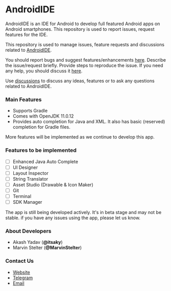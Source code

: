 # AndroidIDE
AndroidIDE is an IDE for Android to develop full featured Android apps on Android smartphones. This repository is used to report issues, request features for the IDE.

This repository is used to manage issues, feature requests and discussions related to [AndroidIDE](https://androidide.com).

You should report bugs and suggest features/enhancements [here](https://github.com/itsaky/AndroidIDE/issues).
Describe the issue/request briefly. Provide steps to reproduce the issue. If you need any help, you should discuss it [here](https://github.com/itsaky/AndroidIDE/discussions).

Use [discussions](https://github.com/itsaky/AndroidIDE/discussions) to discuss any ideas, features or to ask any questions related to AndroidIDE. 

### Main Features
- Supports Gradle
- Comes with OpenJDK 11.0.12
- Provides auto completion for Java and XML. It also has basic (reserved) completion for Gradle files.

More features will be implemented as we continue to develop this app.

### Features to be implemented
- [ ] Enhanced Java Auto Complete
- [ ] UI Designer
- [ ] Layout Inspector
- [ ] String Translator
- [ ] Asset Studio (Drawable & Icon Maker)
- [ ] Git
- [ ] Terminal
- [ ] SDK Manager

The app is still being developed actively. It's in beta stage and may not be stable. if you have any issues using the app, please let us know.

### About Developers
- Akash Yadav (**@itsaky**)
- Marvin Stelter (**@MarvinStelter**)

### Contact Us
- [Website](https://androidide.com)
- [Telegram](https://t.me/androidide_discussions)
- [Email](mailto:contact@androidide.com)

